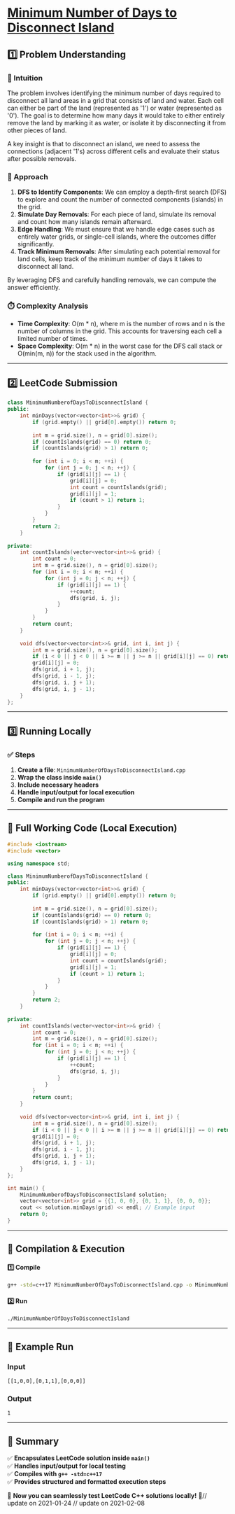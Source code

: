 # **[Minimum Number of Days to Disconnect Island](https://leetcode.com/problems/minimum-number-of-days-to-disconnect-island/description/)**  

## **1️⃣ Problem Understanding**  
### **📌 Intuition**  
The problem involves identifying the minimum number of days required to disconnect all land areas in a grid that consists of land and water. Each cell can either be part of the land (represented as '1') or water (represented as '0'). The goal is to determine how many days it would take to either entirely remove the land by marking it as water, or isolate it by disconnecting it from other pieces of land. 

A key insight is that to disconnect an island, we need to assess the connections (adjacent '1's) across different cells and evaluate their status after possible removals. 

### **🚀 Approach**  
1. **DFS to Identify Components**: We can employ a depth-first search (DFS) to explore and count the number of connected components (islands) in the grid. 
2. **Simulate Day Removals**: For each piece of land, simulate its removal and count how many islands remain afterward.
3. **Edge Handling**: We must ensure that we handle edge cases such as entirely water grids, or single-cell islands, where the outcomes differ significantly.
4. **Track Minimum Removals**: After simulating each potential removal for land cells, keep track of the minimum number of days it takes to disconnect all land.

By leveraging DFS and carefully handling removals, we can compute the answer efficiently.

### **⏱️ Complexity Analysis**  
- **Time Complexity**: O(m * n), where m is the number of rows and n is the number of columns in the grid. This accounts for traversing each cell a limited number of times.
- **Space Complexity**: O(m * n) in the worst case for the DFS call stack or O(min(m, n)) for the stack used in the algorithm.

---  

## **2️⃣ LeetCode Submission**  
```cpp
class MinimumNumberofDaysToDisconnectIsland {
public:
    int minDays(vector<vector<int>>& grid) {
        if (grid.empty() || grid[0].empty()) return 0;
        
        int m = grid.size(), n = grid[0].size();
        if (countIslands(grid) == 0) return 0;
        if (countIslands(grid) > 1) return 0;
        
        for (int i = 0; i < m; ++i) {
            for (int j = 0; j < n; ++j) {
                if (grid[i][j] == 1) {
                    grid[i][j] = 0;
                    int count = countIslands(grid);
                    grid[i][j] = 1;
                    if (count > 1) return 1;
                }
            }
        }
        return 2;
    }
    
private:
    int countIslands(vector<vector<int>>& grid) {
        int count = 0;
        int m = grid.size(), n = grid[0].size();
        for (int i = 0; i < m; ++i) {
            for (int j = 0; j < n; ++j) {
                if (grid[i][j] == 1) {
                    ++count;
                    dfs(grid, i, j);
                }
            }
        }
        return count;
    }
    
    void dfs(vector<vector<int>>& grid, int i, int j) {
        int m = grid.size(), n = grid[0].size();
        if (i < 0 || j < 0 || i >= m || j >= n || grid[i][j] == 0) return;
        grid[i][j] = 0;
        dfs(grid, i + 1, j);
        dfs(grid, i - 1, j);
        dfs(grid, i, j + 1);
        dfs(grid, i, j - 1);
    }
};
```  

---  

## **3️⃣ Running Locally**  
### **✅ Steps**  
1. **Create a file**: `MinimumNumberOfDaysToDisconnectIsland.cpp`  
2. **Wrap the class inside `main()`**  
3. **Include necessary headers**  
4. **Handle input/output for local execution**  
5. **Compile and run the program**  

---  

## **📝 Full Working Code (Local Execution)**  
```cpp
#include <iostream>
#include <vector>

using namespace std;

class MinimumNumberofDaysToDisconnectIsland {
public:
    int minDays(vector<vector<int>>& grid) {
        if (grid.empty() || grid[0].empty()) return 0;
        
        int m = grid.size(), n = grid[0].size();
        if (countIslands(grid) == 0) return 0;
        if (countIslands(grid) > 1) return 0;
        
        for (int i = 0; i < m; ++i) {
            for (int j = 0; j < n; ++j) {
                if (grid[i][j] == 1) {
                    grid[i][j] = 0;
                    int count = countIslands(grid);
                    grid[i][j] = 1;
                    if (count > 1) return 1;
                }
            }
        }
        return 2;
    }
    
private:
    int countIslands(vector<vector<int>>& grid) {
        int count = 0;
        int m = grid.size(), n = grid[0].size();
        for (int i = 0; i < m; ++i) {
            for (int j = 0; j < n; ++j) {
                if (grid[i][j] == 1) {
                    ++count;
                    dfs(grid, i, j);
                }
            }
        }
        return count;
    }
    
    void dfs(vector<vector<int>>& grid, int i, int j) {
        int m = grid.size(), n = grid[0].size();
        if (i < 0 || j < 0 || i >= m || j >= n || grid[i][j] == 0) return;
        grid[i][j] = 0;
        dfs(grid, i + 1, j);
        dfs(grid, i - 1, j);
        dfs(grid, i, j + 1);
        dfs(grid, i, j - 1);
    }
};

int main() {
    MinimumNumberofDaysToDisconnectIsland solution;
    vector<vector<int>> grid = {{1, 0, 0}, {0, 1, 1}, {0, 0, 0}};
    cout << solution.minDays(grid) << endl; // Example input
    return 0;
}  
```  

---  

## **🔧 Compilation & Execution**  
#### **1️⃣ Compile**  
```bash
g++ -std=c++17 MinimumNumberOfDaysToDisconnectIsland.cpp -o MinimumNumberOfDaysToDisconnectIsland
```  

#### **2️⃣ Run**  
```bash
./MinimumNumberOfDaysToDisconnectIsland
```  

---  

## **🎯 Example Run**  
### **Input**  
```
[[1,0,0],[0,1,1],[0,0,0]]
```  
### **Output**  
```
1
```  

---  

## **📌 Summary**  
✅ **Encapsulates LeetCode solution inside `main()`**  
✅ **Handles input/output for local testing**  
✅ **Compiles with `g++ -std=c++17`**  
✅ **Provides structured and formatted execution steps**  

🚀 **Now you can seamlessly test LeetCode C++ solutions locally!** 🚀// update on 2021-01-24
// update on 2021-02-08
